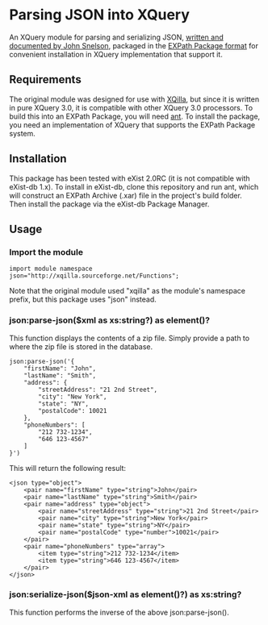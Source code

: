 # Parsing JSON into XQuery

An XQuery module for parsing and serializing JSON, 
[written and documented by John Snelson](http://john.snelson.org.uk/parsing-json-into-xquery), packaged in the 
[EXPath Package format](http://www.expath.org/spec/pkg) for convenient installation in XQuery implementation that 
support it.

## Requirements

The original module was designed for use with [XQilla](http://xqilla.sourceforge.net/HomePage), but since it is 
written in pure XQuery 3.0, it is compatible with other XQuery 3.0 processors.  To build this into an EXPath 
Package, you will need [ant](http://ant.apache.org/).  To install the package, you need an implementation of 
XQuery that supports the EXPath Package system.

## Installation

This package has been tested with eXist 2.0RC (it is not compatible with eXist-db 1.x).  To install in eXist-db,
clone this repository and run ant, which will construct an EXPath Archive (.xar) file in the project's build folder.  
Then install the package via the eXist-db Package Manager.

## Usage

### Import the module

    import module namespace json="http://xqilla.sourceforge.net/Functions";

Note that the original module used "xqilla" as the module's namespace prefix, but this package uses "json" instead.

### json:parse-json($xml as xs:string?) as element()?

This function displays the contents of a zip file.  Simply provide a path to where the zip file is 
stored in the database.

    json:parse-json('{
        "firstName": "John",
        "lastName": "Smith",
        "address": {
            "streetAddress": "21 2nd Street",
            "city": "New York",
            "state": "NY",
            "postalCode": 10021
        },
        "phoneNumbers": [
            "212 732-1234",
            "646 123-4567"
        ]
    }')
    
This will return the following result:

    <json type="object">
        <pair name="firstName" type="string">John</pair>
        <pair name="lastName" type="string">Smith</pair>
        <pair name="address" type="object">
            <pair name="streetAddress" type="string">21 2nd Street</pair>
            <pair name="city" type="string">New York</pair>
            <pair name="state" type="string">NY</pair>
            <pair name="postalCode" type="number">10021</pair>
        </pair>
        <pair name="phoneNumbers" type="array">
            <item type="string">212 732-1234</item>
            <item type="string">646 123-4567</item>
        </pair>
    </json>

### json:serialize-json($json-xml as element()?) as xs:string?

This function performs the inverse of the above json:parse-json().